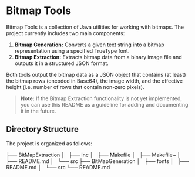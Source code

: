 # Bitmap Tools

Bitmap Tools is a collection of Java utilities for working with bitmaps. The project currently includes two main components:

1. **Bitmap Generation:** Converts a given text string into a bitmap representation using a specified TrueType font.
2. **Bitmap Extraction:** Extracts bitmap data from a binary image file and outputs it in a structured JSON format.

Both tools output the bitmap data as a JSON object that contains (at least) the bitmap rows (encoded in Base64), the image width, and the effective height (i.e. number of rows that contain non-zero pixels).

> **Note:** If the Bitmap Extraction functionality is not yet implemented, you can use this README as a guideline for adding and documenting it in the future.

## Directory Structure

The project is organized as follows:


├── BitMapExtraction
│   ├── inc
│   ├── Makefile
│   ├── Makefile~
│   ├── README.md
│   └── src
├── BitMapGeneration
│   ├── fonts
│   ├── README.md
│   └── src
└── README.md
